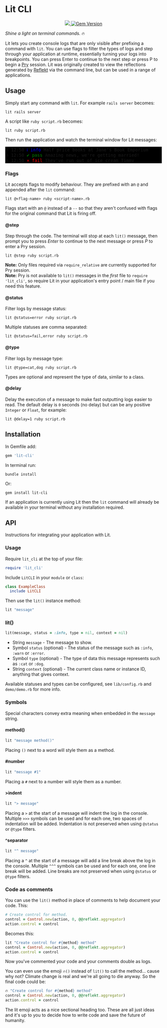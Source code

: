 # Lit CLI

<p align="center">
  <a href="https://www.mozilla.org/MPL/2.0/" alt="MPLv2 License">
    <img src="https://img.shields.io/badge/license-MPLv2-blue.svg" />
  </a>
  <a href="https://rubygems.org/gems/lit-cli">
    <img src="https://badge.fury.io/rb/lit-cli.svg" alt="Gem Version" />
  </a>
</p>

*Shine a light on terminal commands.* 🔥

Lit lets you create console logs that are only visible after prefixing a command with `lit`. You can use flags to filter the types of logs and step through your application at runtime, essentially turning your logs into breakpoints. You can press Enter to continue to the next step or press P to begin a [Pry](https://github.com/pry/pry) session. Lit was originally created to view the reflections generated by [Reflekt](https://reflekt.dev) via the command line, but can be used in a range of applications.

## Usage

Simply start any command with `lit`. For example `rails server` becomes:
```
lit rails server
```

A script like `ruby script.rb` becomes:
```
lit ruby script.rb
```

Then run the application and watch the terminal window for Lit messages:
<pre class="code" style="background:black">
🔥 12:50 <span style="color:blue">ℹ info</span> Half price books at Jane's Book Emporium
🔥 12:50 <span style="color:green">✔ pass</span> Amazing news, we're getting married!
🔥 12:50 <span style="color:red">⨯ fail</span> They've run out of ice cream Timmy
</pre>

### Flags

Lit accepts flags to modify behaviour. They are prefixed with an `@` and appended after the `lit` command:
```
lit @<flag-name> ruby <script-name>.rb
```

Flags start with an `@` instead of a `--` so that they aren't confused with flags for the original command that Lit is firing off.

#### @step

Step through the code. The terminal will stop at each `lit()` message, then prompt you to press *Enter* to continue to the next message or press *P* to enter a Pry session.
```
lit @step ruby script.rb
```

**Note:** Only files required via `require_relative` are currently supported for Pry session.  
**Note:** Pry is not available to `lit()` messages in the *first* file to `require 'lit_cli'`, so require Lit in your application's entry point / main file if you need this feature.

#### @status

Filter logs by message status:
```
lit @status=error ruby script.rb
```

Multiple statuses are comma separated:
```
lit @status=fail,error ruby script.rb
```

#### @type

Filter logs by message type:
```
lit @type=cat,dog ruby script.rb
```

Types are optional and represent the type of data, similar to a class.

#### @delay

Delay the execution of a message to make fast outputting logs easier to read. The default delay is `0` seconds (no delay) but can be any positive `Integer` or `Float`, for example:
```
lit @delay=1 ruby script.rb
```

## Installation

In Gemfile add:
```ruby
gem 'lit-cli'
```  

In terminal run:
```
bundle install
```

Or:
```
gem install lit-cli
```

If an application is currently using Lit then the `lit` command will already be available in your terminal without any installation required.

## API

Instructions for integrating your application with Lit.

### Usage

Require `lit_cli` at the top of your file:
```ruby
require 'lit_cli'
```

Include `LitCLI` in your `module` or `class`:
```ruby
class ExampleClass
  include LitCLI
```

Then use the `lit()` instance method:
```ruby
lit "message"
```

### lit()

```ruby
lit(message, status = :info, type = nil, context = nil)
```

* String `message` - The message to show.
* Symbol `status` (optional) - The status of the message such as `:info`, `:warn` or `:error`.
* Symbol `type` (optional) - The type of data this message represents such as `:cat` or `:dog`.
* String `context` (optional) - The current class name or instance ID, anything that gives context.

Available statuses and types can be configured, see `lib/config.rb` and `demo/demo.rb` for more info.

### Symbols

Special characters convey extra meaning when embedded in the `message` string.

#### method()

```ruby
lit "message method()"
```

Placing `()` next to a word will style them as a method.

#### #number

```ruby
lit "message #1"
```

Placing a `#` next to a number will style them as a number.

#### >indent

```ruby
lit "> message"
```

Placing a `>` at the start of a message will indent the log in the console. Multiple `>>>` symbols can be used and for each one, two spaces of indentation will be added. Indentation is not preserved when using `@status` or `@type` filters.

#### ^separator

```ruby
lit "^ message"
```

Placing a `^` at the start of a message will add a line break above the log in the console. Multiple `^^^` symbols can be used and for each one, one line break will be added. Line breaks are not preserved when using `@status` or `@type` filters.

### Code as comments

You can use the `lit()` method in place of comments to help document your code. This:
```ruby
# Create control for method.
control = Control.new(action, 0, @@reflekt.aggregator)
action.control = control
```

Becomes this:
```ruby
lit "Create control for #{method} method"
control = Control.new(action, 0, @@reflekt.aggregator)
action.control = control
```

Now you've commented your code and your comments double as logs.

You can even use the emoji `🔥()` instead of `lit()` to call the method... cause why not? Climate change is real and we're all going to die anyway. So the final code could be:

```ruby
🔥 "Create control for #{method} method"
control = Control.new(action, 0, @@reflekt.aggregator)
action.control = control
```

The lit emoji acts as a nice sectional heading too. These are all just ideas and it's up to you to decide how to write code and save the future of humanity.
